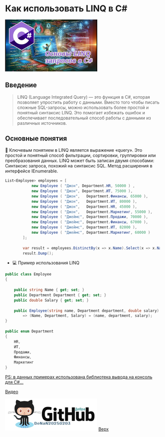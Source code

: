 <a id="anchor"></a>
# Как использовать LINQ в C#
<a href="https://github.com/DeNaN20250203" target="_blank"><img src="Cover 20250222_013a.jpg" alt="Image" width="300" /></a>
## Введение

> LINQ (Language Integrated Query) — это функция в C#, которая позволяет упростить работу с данными. Вместо того чтобы писать сложные SQL-запросы, можно использовать более простой и понятный синтаксис LINQ. Это помогает избежать ошибок и обеспечивает последовательный способ работы с данными из различных источников.

## Основные понятия

🙂 Ключевым понятием в LINQ является выражение «query». Это простой и понятный способ фильтрации, сортировки, группировки или преобразования данных. LINQ может быть записан двумя способами:</br>
Синтаксис запроса, похожий на синтаксис SQL.
Метод расширения в интерфейсе IEnumerable.

```csharp
List<Employee> employees = [
			new Employee ( "Джон", Department.HR, 50000 ) ,
			new Employee ( "Джон", Department.ИТ, 75000 ),
			new Employee ( "Джон",	 Department.Финансы, 65000 ),
			new Employee ( "Джон",	 Department.ИТ, 80000 ),
			new Employee ( "Джон",	 Department.HR, 45000 ),
			new Employee ( "Джон",	 Department.Маркетинг, 55000 ),
			new Employee ( "Джеймс", Department.Продажи, 70000 ),
			new Employee ( "Джеймс", Department.Финансы, 67000 ),
			new Employee ( "Джеймс", Department.ИТ, 82000 ),
			new Employee ( "Джеймс", Department.Маркетинг, 60000 )
		];

		var result = employees.DistinctBy(x => x.Name).Select(x => x.Name);
		result.Dump();
```
+ 💻 Пример использования LINQ
```csharp
public class Employee
{

	public string Name { get; set; }
    public Department Department { get; set; }
    public double Salary { get; set; }

    public Employee(string name, Department department, double salary)
        => (Name, Department, Salary) = (name, department, salary);
}

public enum Department
{
    HR,
    ИТ,
    Продажи,
    Финансы,
    Маркетинг
}
```
[PS: в данных примерах использована библиотека вывода на консоль для C#…](https://github.com/MoaidHathot/Dumpify)

[Видео](https://vk.com/video614312645_456239062)

<a href="https://github.com/DeNaN20250203" target="_blank"><img src="GitHubDeJra.png" alt="Image" width="300" /></a>
[Верх](#anchor)
